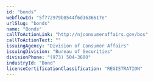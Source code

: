 ```yaml
---
id: "bonds"
webflowId: "5f772979b0544f6d3636617e"
urlSlug: "bonds"
name: "Bonds"
callToActionLink: "http://njconsumeraffairs.gov/bos"
callToActionText: ""
issuingAgency: "Division of Consumer Affairs"
issuingDivision: "Bureau of Securities"
divisionPhone: "(973) 504-3600"
industryId: "Bond"
licenseCertificationClassification: "REGISTRATION"
---
```

